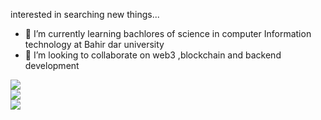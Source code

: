 interested in searching new things...
- 🌱 I’m currently learning bachlores of science in computer Information technology at Bahir dar university
- 💞️ I’m looking to collaborate on web3 ,blockchain and backend development

![](https://github-readme-stats.vercel.app/api?username=bete7512&theme=radical)<br/>
![](https://github-readme-stats.vercel.app/api/top-langs/?username=bete7512&theme=dark&hide_border=false&include_all_commits=true&count_private=false&layout=compact)<br/>
![](https://github-readme-streak-stats.herokuapp.com/?user=bete7512&theme=dark&hide_border=false)<br/>


